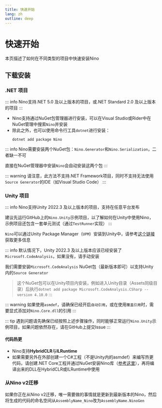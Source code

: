 ```yaml
---
title: 快速开始
lang: zh
outline: deep
---
```

# 快速开始

本页描述了如何在不同类型的项目中快速安装Nino

## 下载安装

### .NET 项目 

::: info
Nino支持.NET 5.0 及以上版本的项目，或.NET Standard 2.0 及以上版本的项目
:::

- Nino支持通过NuGet包管理器进行安装，可以在Visual Studio或Rider中在NuGet管理中搜索`Nino`并安装
- 除此之外，也可以使用命令行工具`dotnet`进行安装：
    ```shell
    dotnet add package Nino
    ```

::: info
Nino需要安装两个NuGet包：`Nino.Generator`和`Nino.Serialization`，二者缺一不可

直接在NuGet管理器中安装`Nino`会自动安装这两个包
:::

::: warning
请注意，此方法不支持.NET Framework项目，同时不支持无法使用`Source Generator`的IDE（如Visual Studio Code）
:::

### Unity 项目

::: info
Nino支持Unity 2022.3 及以上版本的项目，支持在任意平台发布

建议先运行GitHub上的`Nino.Unity`示例项目，以了解如何在Unity中使用Nino，示例项目还包含一套单元测试（通过`TestRunner`实现）
:::

`Nino`可以通过Unity Package Manager（`UPM`）安装到Unity中，请参考[这个链接](https://openupm.com/packages/com.jasonxudeveloper.nino/#modal-manualinstallation)获取更多信息

::: info
默认情况下，Unity 2022.3 及以上版本应该已经安装了`Microsoft.CodeAnalysis`，如果没有，请手动安装

我们需要安装`Microsoft.CodeAnalysis` NuGet包（最新版本即可）以支持Unity内的`Source Generator`
   > 这个NuGet包可以在Unity项目内安装，例如进入Unity目录（Assets同级目录）后执行`dotnet add package Microsoft.CodeAnalysis.CSharp --version 4.10.0`
:::


::: warning
如果使用`asmdef`，请确保已经开启`自动引用`，或在使用`覆盖引用`时，需要显式添加对`Nino.Core.dll`的引用
:::

::: tip
遇到问题请先确保已经按照上述步骤操作，同时能够正常运行`Nino.Unity`示例项目，如果问题依然存在，请在GitHub上提交Issue
:::

#### 代码热更
- Nino支持**HybridCLR**与**ILRuntime**
- 如果需要另外在外部创建一个C#工程（不是Unity内的asmdef）来编写热更代码，请创建.NET Core工程并通过NuGet安装Nino库（[参考这里](#net-项目)），再将编译出来的DLL在HybridCLR或ILRuntime中使用

### 从Nino v2迁移
如果你正在从Nino v2迁移，唯一需要做的事情就是更新到最新版本的Nino，然后将生成的代码的命名空间从`AssemblyName_Nino`改为`AssemblyName.NinoGen`
